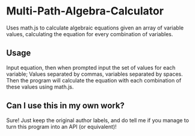 # Multi-Path-Algebra-Calculator
Uses math.js to calculate algebraic equations given an array of variable values, calculating the equation for every combination of variables.

## Usage
Input equation, then when prompted input the set of values for each variable; Values separated by commas, variables separated by spaces.
Then the program will calculate the equation with each combination of these values using math.js.

## Can I use this in my own work?
Sure! Just keep the original author labels, and do tell me if you manage to turn this program into an API (or equivalent)!
